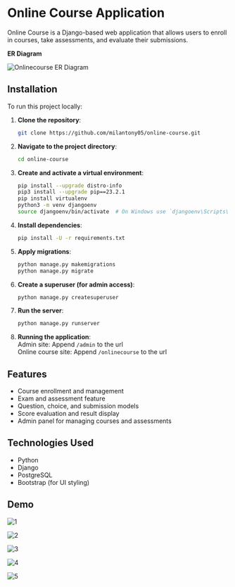 # Online Course Application

Online Course is a Django-based web application that allows users to enroll in courses, take assessments, and evaluate their submissions.

**ER Diagram**

![Onlinecourse ER Diagram](https://github.com/ibm-developer-skills-network/final-cloud-app-with-database/blob/master/static/media/course_images/onlinecourse_app_er.png)

## Installation

To run this project locally:

1. **Clone the repository**:
   ```bash
   git clone https://github.com/milantony05/online-course.git
   ```
2. **Navigate to the project directory**:
   ```bash
   cd online-course
   ```
3. **Create and activate a virtual environment**:
   ```bash
   pip install --upgrade distro-info
   pip3 install --upgrade pip==23.2.1
   pip install virtualenv
   python3 -m venv djangoenv
   source djangoenv/bin/activate  # On Windows use `djangoenv\Scripts\activate`
   ```
4. **Install dependencies**:
   ```bash
   pip install -U -r requirements.txt
   ```
5. **Apply migrations**:
   ```bash
   python manage.py makemigrations
   python manage.py migrate
   ```
6. **Create a superuser (for admin access)**:
   ```bash
   python manage.py createsuperuser
   ```
7. **Run the server**:
   ```bash
   python manage.py runserver
   ```
8. **Running the application**:<br>
   Admin site: Append `/admin` to the url<br>
   Online course site: Append `/onlinecourse` to the url

## Features

- Course enrollment and management
- Exam and assessment feature
- Question, choice, and submission models
- Score evaluation and result display
- Admin panel for managing courses and assessments

## Technologies Used

- Python
- Django
- PostgreSQL
- Bootstrap (for UI styling)

## Demo

![1](https://github.com/user-attachments/assets/1fa136b7-0895-4aa5-ae6a-41aaa00889a5)

![2](https://github.com/user-attachments/assets/61a0dac4-573e-4589-a743-0f70af230644)

![3](https://github.com/user-attachments/assets/b740939e-cf1e-4b2d-b37b-42f35ebd1f99)

![4](https://github.com/user-attachments/assets/fa25202c-ebc0-471c-990f-63cc6e6af91f)

![5](https://github.com/user-attachments/assets/4e683998-482a-4c9e-9815-8439f01c9fe2)
